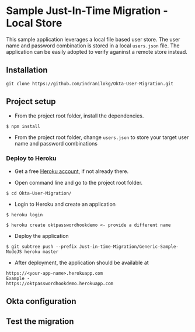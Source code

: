 # Sample Just-In-Time Migration - Local Store

This sample application leverages a local file based user store. The user name and password combination is stored in a local `users.json` file. The application can be easily adopted to verify aganinst a remote store instead.

## Installation
```
git clone https://github.com/indranilokg/Okta-User-Migration.git
```

## Project setup

* From the project root folder, install the dependencies.

```
$ npm install
```
* From the project root folder, change `users.json` to store your target user name and password combinations

### Deploy to Heroku

* Get a free [Heroku account](https://signup.heroku.com/), if not already there.

* Open command line and go to the project root folder. 

```
$ cd Okta-User-Migration/
```
* Login to Heroku and create an application

```
$ heroku login

$ heroku create oktpasswordhookdemo <- provide a different name
```
* Deploy the application

```
$ git subtree push --prefix Just-in-time-Migration/Generic-Sample-NodeJS heroku master
```
* After deployment, the application should be available at 

```
https://<your-app-name>.herokuapp.com
Example -
https://oktpasswordhookdemo.herokuapp.com
```

## Okta configuration


## Test the migration
